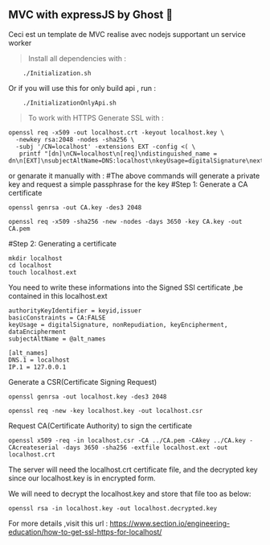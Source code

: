 <h2>MVC with expressJS by <span>Ghost 👻<span></h2>

Ceci est un template de MVC realise avec nodejs supportant un service worker

> Install all dependencies with : 
```shell
    ./Initialization.sh
```
Or if you will use this for only build api , run : 
```shell
    ./InitializationOnlyApi.sh
```

> To work with HTTPS
Generate SSL with : 
```shell
openssl req -x509 -out localhost.crt -keyout localhost.key \
  -newkey rsa:2048 -nodes -sha256 \
  -subj '/CN=localhost' -extensions EXT -config <( \
   printf "[dn]\nCN=localhost\n[req]\ndistinguished_name = dn\n[EXT]\nsubjectAltName=DNS:localhost\nkeyUsage=digitalSignature\nextendedKeyUsage=serverAuth")
```
or genarate it manually with : 
#The above commands will generate a private key and request a simple passphrase for the key
#Step 1: Generate a CA certificate
```shell
openssl genrsa -out CA.key -des3 2048
```
```shell
openssl req -x509 -sha256 -new -nodes -days 3650 -key CA.key -out CA.pem
```
#Step 2: Generating a certificate
```shell
mkdir localhost
cd localhost
touch localhost.ext
```
You need to write these informations into the Signed SSl certificate ,be contained in this localhost.ext
```
authorityKeyIdentifier = keyid,issuer
basicConstraints = CA:FALSE
keyUsage = digitalSignature, nonRepudiation, keyEncipherment, dataEncipherment
subjectAltName = @alt_names

[alt_names]
DNS.1 = localhost
IP.1 = 127.0.0.1
```
Generate a CSR(Certificate Signing Request)
```shell
openssl genrsa -out localhost.key -des3 2048
```
```shell
openssl req -new -key localhost.key -out localhost.csr
```
Request CA(Certificate Authority) to sign the certificate
```shell
openssl x509 -req -in localhost.csr -CA ../CA.pem -CAkey ../CA.key -CAcreateserial -days 3650 -sha256 -extfile localhost.ext -out localhost.crt
```
The server will need the localhost.crt certificate file, and the decrypted key since our localhost.key is in encrypted form.

We will need to decrypt the localhost.key and store that file too as below:
```shell
openssl rsa -in localhost.key -out localhost.decrypted.key
```
For more details ,visit this url : https://www.section.io/engineering-education/how-to-get-ssl-https-for-localhost/